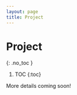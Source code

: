 ```yaml
---
layout: page
title: Project
---
```


# Project
{: .no_toc }

1. TOC
{:toc}

More details coming soon!